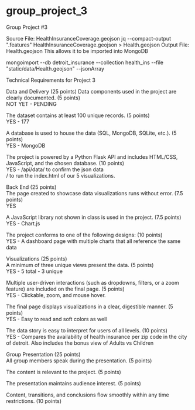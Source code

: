 # group_project_3
Group Project #3

Source File: HealthInsuranceCoverage.geojson
jq --compact-output ".features" HealthInsuranceCoverage.geojson > Health.geojson
Output File: Health.geojson
This allows it to be imported into MongoDB

mongoimport --db detroit_insurance --collection health_ins --file "static/data/Health.geojson" --jsonArray




Technical Requirements for Project 3

Data and Delivery (25 points)
Data components used in the project are clearly documented. (5 points)  
NOT YET - PENDING

The dataset contains at least 100 unique records. (5 points)  
YES - 177 

A database is used to house the data (SQL, MongoDB, SQLite, etc.). (5 points)  
YES - MongoDB

The project is powered by a Python Flask API and includes HTML/CSS, JavaScript, and the chosen database. (10 points)  
YES - /api/data/ to confirm the json data  
/ to run the index.html of our 5 visualizations.

Back End (25 points)  
The page created to showcase data visualizations runs without error. (7.5 points)  
YES

A JavaScript library not shown in class is used in the project. (7.5 points)  
YES - Chart.js 

The project conforms to one of the following designs: (10 points)  
YES - A dashboard page with multiple charts that all reference the same data

Visualizations (25 points)  
A minimum of three unique views present the data. (5 points)  
YES - 5 total - 3 unique

Multiple user-driven interactions (such as dropdowns, filters, or a zoom feature) are included on the final page. (5 points)  
YES - Clickable, zoom, and mouse hover.

The final page displays visualizations in a clear, digestible manner. (5 points)  
YES - Easy to read and soft colors as well

The data story is easy to interpret for users of all levels. (10 points)  
YES - Compares the availability of health insurance per zip code in the city of detroit.  Also includes the bonus view of Adults vs Children

Group Presentation (25 points)  
All group members speak during the presentation. (5 points)  


The content is relevant to the project. (5 points)  


The presentation maintains audience interest. (5 points)  


Content, transitions, and conclusions flow smoothly within any time restrictions. (10 points)  

